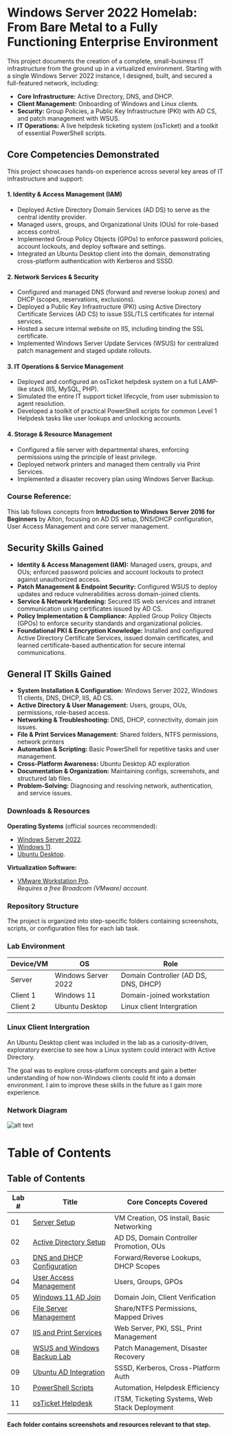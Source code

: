 # Windows Server 2022 Homelab: From Bare Metal to a Fully Functioning Enterprise Environment

This project documents the creation of a complete, small-business IT infrastructure from the ground up in a virtualized environment. Starting with a single Windows Server 2022 instance, I designed, built, and secured a full-featured network, including:

- **Core Infrastructure:** Active Directory, DNS, and DHCP.
- **Client Management:** Onboarding of Windows and Linux clients.
- **Security:** Group Policies, a Public Key Infrastructure (PKI) with AD CS, and patch management with WSUS.
- **IT Operations:** A live helpdesk ticketing system (osTicket) and a toolkit of essential PowerShell scripts.


## Core Competencies Demonstrated

This project showcases hands-on experience across several key areas of IT infrastructure and support:

#### 1. Identity & Access Management (IAM)

- Deployed Active Directory Domain Services (AD DS) to serve as the central identity provider.
- Managed users, groups, and Organizational Units (OUs) for role-based access control.
- Implemented Group Policy Objects (GPOs) to enforce password policies, account lockouts, and deploy software and settings.
- Integrated an Ubuntu Desktop client into the domain, demonstrating cross-platform authentication with Kerberos and SSSD.

#### 2. Network Services & Security

- Configured and managed DNS (forward and reverse lookup zones) and DHCP (scopes, reservations, exclusions).
- Deployed a Public Key Infrastructure (PKI) using Active Directory Certificate Services (AD CS) to issue SSL/TLS certificates for internal services.
- Hosted a secure internal website on IIS, including binding the SSL certificate.
- Implemented Windows Server Update Services (WSUS) for centralized patch management and staged update rollouts.

#### 3. IT Operations & Service Management

- Deployed and configured an osTicket helpdesk system on a full LAMP-like stack (IIS, MySQL, PHP).
- Simulated the entire IT support ticket lifecycle, from user submission to agent resolution.
- Developed a toolkit of practical PowerShell scripts for common Level 1 Helpdesk tasks like user lookups and unlocking accounts.

#### 4. Storage & Resource Management

- Configured a file server with departmental shares, enforcing permissions using the principle of least privilege.
- Deployed network printers and managed them centrally via Print Services.
- Implemented a disaster recovery plan using Windows Server Backup.

### Course Reference:

This lab follows concepts from **Introduction to Windows Server 2016 for Beginners** by Alton, focusing on AD DS setup, DNS/DHCP configuration, User Access Management and core server management.

## Security Skills Gained

- **Identity & Access Management (IAM):** Managed users, groups, and OUs; enforced password policies and account lockouts to protect against unauthorized access.  
- **Patch Management & Endpoint Security:** Configured WSUS to deploy updates and reduce vulnerabilities across domain-joined clients.  
- **Service & Network Hardening:** Secured IIS web services and intranet communication using certificates issued by AD CS.  
- **Policy Implementation & Compliance:** Applied Group Policy Objects (GPOs) to enforce security standards and organizational policies.  
- **Foundational PKI & Encryption Knowledge:** Installed and configured Active Directory Certificate Services, issued domain certificates, and learned certificate-based authentication for secure internal communications.  

## General IT Skills Gained

- **System Installation & Configuration:** Windows Server 2022, Windows 11 clients, DNS, DHCP, IIS, AD CS.  
- **Active Directory & User Management:** Users, groups, OUs, permissions, role-based access.  
- **Networking & Troubleshooting:** DNS, DHCP, connectivity, domain join issues.  
- **File & Print Services Management:** Shared folders, NTFS permissions, network printers  
- **Automation & Scripting:** Basic PowerShell for repetitive tasks and user management.  
- **Cross-Platform Awareness:** Ubuntu Desktop AD exploration  
- **Documentation & Organization:** Maintaining configs, screenshots, and structured lab files.  
- **Problem-Solving:** Diagnosing and resolving network, authentication, and service issues.

### Downloads & Resources

**Operating Systems** (official sources recommended):

- [Windows Server 2022](https://go.microsoft.com/fwlink/p/?linkid=2195333).  
- [Windows 11](https://www.microsoft.com/en-us/software-download/windows11). 
- [Ubuntu Desktop](https://ubuntu.com/download/desktop/thank-you?version=24.04.3&architecture=amd64&lts=true).

**Virtualization Software:**  
- [VMware Workstation Pro](https://support.broadcom.com/group/ecx/productdownloads?subfamily=VMware%20Workstation%20Pro&freeDownloads=true).  
  *Requires a free Broadcom (VMware) account.*


### Repository Structure

The project is organized into step-specific folders containing screenshots, scripts, or configuration files for each lab task.

### Lab Environment

| Device/VM | OS                  | Role                                 |
|-----------|-------------------|-------------------------------------|
| Server    | Windows Server 2022 | Domain Controller (AD DS, DNS, DHCP) |
| Client 1  | Windows 11          | Domain-joined workstation            |
| Client 2  | Ubuntu Desktop      | Linux client Intergration        |

### Linux Client Intergration

 An Ubuntu Desktop client was included in the lab as a curiosity-driven, exploratory exercise to see how a Linux system could interact with Active Directory.

 The goal was to explore cross-platform concepts and gain a better understanding of how non-Windows clients could fit into a domain environment. I aim to improve these skills in the future as I gain more experience.

### Network Diagram

![alt text](<Docs/WinServer_AD.drawio (3).png>)

# Table of Contents

## Table of Contents

| Lab # | Title                                       | Core Concepts Covered                                 |
|-------|---------------------------------------------|-------------------------------------------------------|
| 01    | [Server Setup](./01-Server-Setup/)                                | VM Creation, OS Install, Basic Networking             |
| 02    | [Active Directory Setup](./02-Active-Directory-Setup/)                      | AD DS, Domain Controller Promotion, OUs               |
| 03    | [DNS and DHCP Configuration](./03-DNS-and-DHCP-Configuration/)                  | Forward/Reverse Lookups, DHCP Scopes                  |
| 04    | [User Access Management](./04-User-Access-Management/)                      | Users, Groups, GPOs                                   |
| 05    | [Windows 11 AD Join](./05-Windows11-AD-Join/)                          | Domain Join, Client Verification                      |
| 06    | [File Server Management](./06-File-Server-Management/)                      | Share/NTFS Permissions, Mapped Drives                 |
| 07    | [IIS and Print Services](./07-IIS-and-Print-Services-Configuration/)                      | Web Server, PKI, SSL, Print Management                |
| 08    | [WSUS and Windows Backup Lab](./08-WSUS-and-Windows-Backup-Lab/)                 | Patch Management, Disaster Recovery                   |
| 09    | [Ubuntu AD Integration](./09-Ubuntu-AD-Intergration/)                       | SSSD, Kerberos, Cross-Platform Auth                   |
| 10    | [PowerShell Scripts](./10-PowerShell-Scripts/)                          | Automation, Helpdesk Efficiency                       |
| 11    | [osTicket Helpdesk](./11-osTicket-Helpdesk/)                           | ITSM, Ticketing Systems, Web Stack Deployment         |

**Each folder contains screenshots and resources relevant to that step.**

